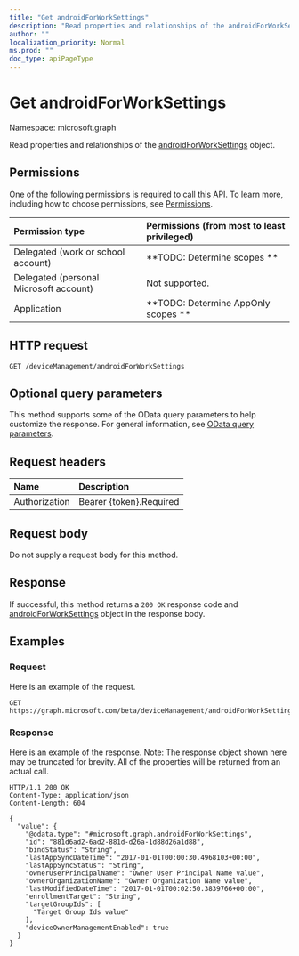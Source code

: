 ```yaml
---
title: "Get androidForWorkSettings"
description: "Read properties and relationships of the androidForWorkSettings object."
author: ""
localization_priority: Normal
ms.prod: ""
doc_type: apiPageType
---
```


# Get androidForWorkSettings

Namespace: microsoft.graph

Read properties and relationships of the [androidForWorkSettings](../resources/androidforworksettings.md) object.

## Permissions
One of the following permissions is required to call this API. To learn more, including how to choose permissions, see [Permissions](/concepts/permissions-reference.md).

|Permission type|Permissions (from most to least privileged)|
|:---|:---|
|Delegated (work or school account)|**TODO: Determine scopes **|
|Delegated (personal Microsoft account)|Not supported.|
|Application|**TODO: Determine AppOnly scopes **|

## HTTP request
<!-- {
  "blockType": "ignored"
}
-->
``` http
GET /deviceManagement/androidForWorkSettings
```

## Optional query parameters
This method supports some of the OData query parameters to help customize the response. For general information, see [OData query parameters](/graph/query-parameters).

## Request headers
|Name|Description|
|:---|:---|
|Authorization|Bearer {token}.Required|

## Request body
Do not supply a request body for this method.

## Response
If successful, this method returns a `200 OK` response code and [androidForWorkSettings](../resources/androidforworksettings.md) object in the response body.

## Examples

### Request
Here is an example of the request.
<!-- {
  "blockType": "request",
  "name": "get_androidforworksettings"
}
-->
``` http
GET https://graph.microsoft.com/beta/deviceManagement/androidForWorkSettings
```

### Response
Here is an example of the response. Note: The response object shown here may be truncated for brevity. All of the properties will be returned from an actual call.
<!-- {
  "blockType": "response",
  "truncated": true,
  "@odata.type": "microsoft.graph.androidForWorkSettings"
}
-->
``` http
HTTP/1.1 200 OK
Content-Type: application/json
Content-Length: 604

{
  "value": {
    "@odata.type": "#microsoft.graph.androidForWorkSettings",
    "id": "881d6ad2-6ad2-881d-d26a-1d88d26a1d88",
    "bindStatus": "String",
    "lastAppSyncDateTime": "2017-01-01T00:00:30.4968103+00:00",
    "lastAppSyncStatus": "String",
    "ownerUserPrincipalName": "Owner User Principal Name value",
    "ownerOrganizationName": "Owner Organization Name value",
    "lastModifiedDateTime": "2017-01-01T00:02:50.3839766+00:00",
    "enrollmentTarget": "String",
    "targetGroupIds": [
      "Target Group Ids value"
    ],
    "deviceOwnerManagementEnabled": true
  }
}
```

